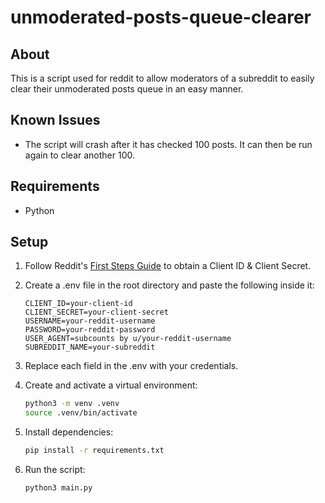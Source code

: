# unmoderated-posts-queue-clearer

## About

This is a script used for reddit to allow moderators of a subreddit to easily clear their unmoderated posts queue in an easy manner.

## Known Issues

- The script will crash after it has checked 100 posts. It can then be run again to clear another 100.

## Requirements

- Python

## Setup

1. Follow Reddit's [First Steps Guide](https://github.com/reddit/reddit/wiki/OAuth2-Quick-Start-Example#first-steps) to obtain a Client ID & Client Secret.

2. Create a .env file in the root directory and paste the following inside it:

    ```env
    CLIENT_ID=your-client-id
    CLIENT_SECRET=your-client-secret
    USERNAME=your-reddit-username
    PASSWORD=your-reddit-password
    USER_AGENT=subcounts by u/your-reddit-username
    SUBREDDIT_NAME=your-subreddit
    ```

3. Replace each field in the .env with your credentials.

4. Create and activate a virtual environment:

    ```sh
    python3 -m venv .venv
    source .venv/bin/activate
    ```

5. Install dependencies:

    ```sh
    pip install -r requirements.txt
    ```

6. Run the script:

    ```sh
    python3 main.py
    ```
